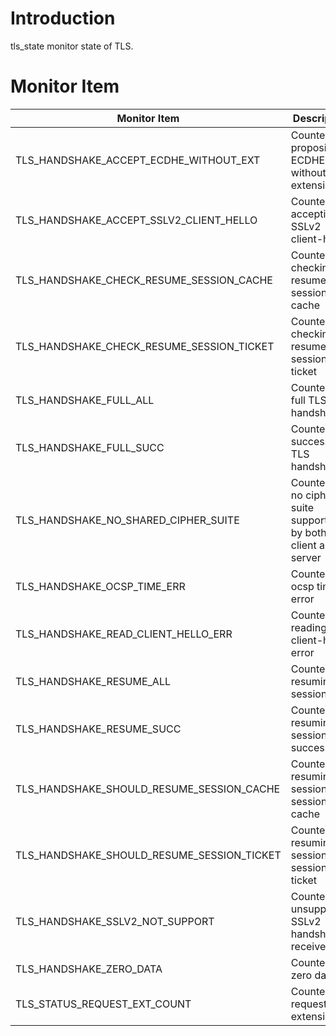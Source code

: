 # Introduction

tls_state monitor state of TLS.

# Monitor Item

| Monitor Item                               | Description                                                  |
| ------------------------------------------ | ------------------------------------------------------------ |
| TLS_HANDSHAKE_ACCEPT_ECDHE_WITHOUT_EXT     | Counter for proposing ECDHE without extensions               |
| TLS_HANDSHAKE_ACCEPT_SSLV2_CLIENT_HELLO    | Counter for accepting SSLv2 client-hello                     |
| TLS_HANDSHAKE_CHECK_RESUME_SESSION_CACHE   | Counter for checking resume session cache                    |
| TLS_HANDSHAKE_CHECK_RESUME_SESSION_TICKET  | Counter for checking resume session ticket                   |
| TLS_HANDSHAKE_FULL_ALL                     | Counter for full TLS handshake                               |
| TLS_HANDSHAKE_FULL_SUCC                    | Counter for successful TLS handshake                         |
| TLS_HANDSHAKE_NO_SHARED_CIPHER_SUITE       | Counter for no cipher suite supported by both client and server |
| TLS_HANDSHAKE_OCSP_TIME_ERR                | Counter for ocsp time error                                  |
| TLS_HANDSHAKE_READ_CLIENT_HELLO_ERR        | Counter for reading client-hello error                       |
| TLS_HANDSHAKE_RESUME_ALL                   | Counter for resuming session                                 |
| TLS_HANDSHAKE_RESUME_SUCC                  | Counter for resuming session successfully                    |
| TLS_HANDSHAKE_SHOULD_RESUME_SESSION_CACHE  | Counter for resuming session by session cache                |
| TLS_HANDSHAKE_SHOULD_RESUME_SESSION_TICKET | Counter for resuming session by session ticket               |
| TLS_HANDSHAKE_SSLV2_NOT_SUPPORT            | Counter for unsupported SSLv2 handshake received             |
| TLS_HANDSHAKE_ZERO_DATA                    | Counter for zero data                                        |
| TLS_STATUS_REQUEST_EXT_COUNT               | Counter for request extensions                               |


